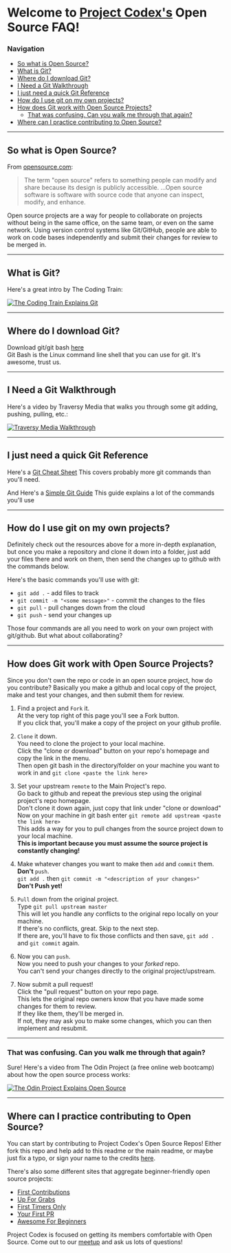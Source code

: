# Welcome to [Project Codex's][1] Open Source FAQ!
[1]: https://github.com/ProjectCodex

### Navigation
  - [So what is Open Source?](#so-what-is-open-source)
  - [What is Git?](#what-is-git)
  - [Where do I download Git?](#where-do-i-download-git)
  - [I Need a Git Walkthrough](#i-need-a-git-walkthrough)
  - [I just need a quick Git Reference](#i-just-need-a-quick-git-reference)
  - [How do I use git on my own projects?](#how-do-i-use-git-on-my-own-projects)
  - [How does Git work with Open Source Projects?](#how-does-git-work-with-open-source-projects)
    - [That was confusing. Can you walk me through that again?](#that-was-confusing-can-you-walk-me-through-that-again)
  - [Where can I practice contributing to Open Source?](#where-can-i-practice-contributing-to-open-source)
---
## So what is Open Source?

From [opensource.com](https://opensource.com/resources/what-open-source):
>The term "open source" refers to something people can modify and share because its design is publicly accessible.
>...Open source software is software with source code that anyone can inspect, modify, and enhance.

Open source projects are a way for people to collaborate on projects without being in the same office, on the same team, or even on the same network. Using version control systems like Git/GitHub, people are able to work on code bases independently and submit their changes for review to be merged in.  

---
## What is Git?

Here's a great intro by The Coding Train: 

[![The Coding Train Explains Git](https://img.youtube.com/vi/BCQHnlnPusY/0.jpg)](https://youtu.be/BCQHnlnPusY)  

---
## Where do I download Git?

Download git/git bash [here](https://git-scm.com/downloads)  
Git Bash is the Linux command line shell that you can use for git. It's awesome, trust us.

---
## I Need a Git Walkthrough

Here's a video by Traversy Media that walks you through some git adding, pushing, pulling, etc.:

[![Traversy Media Walkthrough](https://img.youtube.com/vi/SWYqp7iY_Tc/0.jpg)](https://youtu.be/SWYqp7iY_Tc)

---
## I just need a quick Git Reference

Here's a [Git Cheat Sheet](http://jonas.nitro.dk/git/quick-reference.html)
This covers probably more git commands than you'll need.

And Here's a [Simple Git Guide](http://rogerdudler.github.io/git-guide/)
This guide explains a lot of the commands you'll use 

---
## How do I use git on my own projects?

Definitely check out the resources above for a more in-depth explanation, but once you make a repository and clone it down into a folder, 
just add your files there and work on them, then send the changes up to github with the commands below.

Here's the basic commands you'll use with git:
* `git add .` - add files to track
* `git commit -m "<some message>"` - commit the changes to the files
* `git pull` - pull changes down from the cloud
* `git push` - send your changes up

Those four commands are all you need to work on your own project with git/github. But what about collaborating?

---
## How does Git work with Open Source Projects?

Since you don't own the repo or code in an open source project, how do you contribute? Basically you make a github and local copy of the project, make and test your changes, and then submit them for review.

1. Find a project and `Fork` it.  
At the very top right of this page you'll see a Fork button.  
If you click that, you'll make a copy of the project on your github profile.  
  
1. `Clone` it down.  
You need to clone the project to your local machine.  
Click the "clone or download" button on your repo's homepage and copy the link in the menu.  
Then open git bash in the directory/folder on your machine you want to work in and `git clone <paste the link here>`  
  
1. Set your upstream `remote` to the Main Project's repo.  
Go back to github and repeat the previous step using the original project's repo homepage.  
Don't clone it down again, just copy that link under "clone or download"  
Now on your machine in git bash enter `git remote add upstream <paste the link here>`  
This adds a way for you to pull changes from the source project down to your local machine.  
**This is important because you must assume the source project is constantly changing!**  
  
1. Make whatever changes you want to make then `add` and `commit` them.  
**Don't** `push`.   
`git add .` then `git commit -m "<description of your changes>"`  
**Don't Push yet!**

1. `Pull` down from the original project.  
Type `git pull upstream master`  
This will let you handle any conflicts to the original repo locally on your machine.  
If there's no conflicts, great. Skip to the next step.  
If there are, you'll have to fix those conflicts and then save, `git add .` and `git commit` again.  

1. Now you can `push`.  
Now you need to push your changes to your _forked_ repo.  
You can't send your changes directly to the original project/upstream.  

1. Now submit a pull request!  
Click the "pull request" button on your repo page.  
This lets the original repo owners know that you have made some changes for them to review.  
If they like them, they'll be merged in.  
If not, they may ask you to make some changes, which you can then implement and resubmit.  
  
---
### That was confusing. Can you walk me through that again?

Sure! Here's a video from The Odin Project (a free online web bootcamp) about how the open source process works:

[![The Odin Project Explains Open Source](https://img.youtube.com/vi/mENDYhfxH-o/0.jpg)](https://youtu.be/mENDYhfxH-o)

---

## Where can I practice contributing to Open Source?

You can start by contributing to Project Codex's Open Source Repos! Either fork this repo and help add to this readme or the main readme, or maybe just fix a typo, or sign your name to the credits [here](https://github.com/ProjectCodex/OpenSourceProjects#credits).

There's also some different sites that aggregate beginner-friendly open source projects:
* [First Contributions](https://github.com/Roshanjossey/first-contributions)
* [Up For Grabs](https://up-for-grabs.net/#/)
* [First Timers Only](https://www.firsttimersonly.com/)
* [Your First PR](http://yourfirstpr.github.io/)
* [Awesome For Beginners](https://github.com/MunGell/awesome-for-beginners)

Project Codex is focused on getting its members comfortable with Open Source. Come out to our [meetup](https://www.meetup.com/project-code-experience/) and ask us lots of questions!
